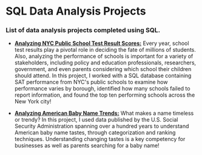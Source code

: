 # SQL Data Analysis Projects

### List of data analysis projects completed using SQL. 

- <b>[Analyzing NYC Public School Test Result Scores:](https://github.com/tosmartak/SQL-Projects/blob/main/Analyzing%20NYC%20Public%20School%20Test%20Result%20Scores/notebook.ipynb)</b> Every year, school test results play a pivotal role in deciding the fate of millions of students. Also, analyzing the performance of schools is important for a variety of stakeholders, including policy and education professionals, researchers, government, and even parents considering which school their children should attend. In this project, I worked with a SQL database containing SAT performance from NYC's public schools to examine how performance varies by borough, identified how many schools failed to report information, and found the top ten performing schools across the New York city!

- <b>[Analyzing American Baby Name Trends:](#)</b> What makes a name timeless or trendy? In this project, I used data published by the U.S. Social Security Administration spanning over a hundred years to understand American baby name tastes, through categorization and ranking techniques. Understanding changing tastes is a key competency for businesses as well as parents searching for a baby name!
